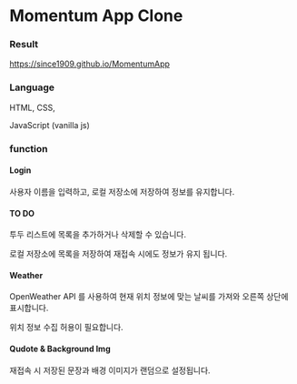 # Momentum App Clone

### Result

<https://since1909.github.io/MomentumApp>



### Language

HTML, CSS,

JavaScript (vanilla js)



### function

#### Login

사용자 이름을 입력하고, 로컬 저장소에 저장하여 정보를 유지합니다.

#### TO DO

투두 리스트에 목록을 추가하거나 삭제할 수 있습니다.

로컬 저장소에 목록을 저장하여 재접속 시에도 정보가 유지 됩니다.

#### Weather

OpenWeather API 를 사용하여 현재 위치 정보에 맞는 날씨를 가져와 오른쪽 상단에 표시합니다.

위치 정보 수집 허용이 필요합니다.

#### Qudote & Background Img

재접속 시 저장된 문장과 배경 이미지가 랜덤으로 설정됩니다.